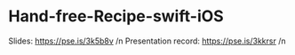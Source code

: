 # Hand-free-Recipe-swift-iOS

Slides: https://pse.is/3k5b8v /n
Presentation record: https://pse.is/3kkrsr /n
